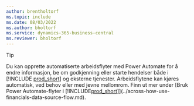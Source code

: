 ```yaml
---
author: brentholtorf
ms.topic: include
ms.date: 08/03/2022
ms.author: bholtorf
ms.service: dynamics-365-business-central
ms.reviewer: bholtorf
---
```

> [!TIP]
> Du kan opprette automatiserte arbeidsflyter med Power Automate for å endre informasjon, be om godkjenning eller starte hendelser både i [!INCLUDE [prod_short](prod_short.md)] og eksterne tjenester. Arbeidsflytene kan kjøres automatisk, ved behov eller med jevne mellomrom. Finn ut mer under [Bruk Power Automate-flyter i [!INCLUDE[prod_short](includes/prod_short.md)]](../across-how-use-financials-data-source-flow.md).
